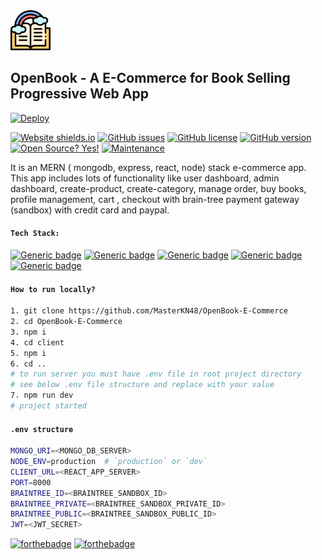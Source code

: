 <img alt='log' src="client/public/icons/android-chrome-192x192.png" style='height:64px' />

## OpenBook  - A E-Commerce for Book Selling Progressive Web App

[![Deploy](https://www.herokucdn.com/deploy/button.svg)](https://openbook48.herokuapp.com) 

[![Website shields.io](https://img.shields.io/website-up-down-green-red/http/shields.io.svg)](https://openbook48.herokuapp.com) [![GitHub issues](https://img.shields.io/github/issues/Naereen/StrapDown.js.svg)](https://github.com/MasterKN48/OpenBook-E-Commerce/issues/) [![GitHub license](https://img.shields.io/github/license/Naereen/StrapDown.js.svg)](https://github.com/MasterKN48/blogs/master/LICENSE)  [![GitHub version](https://badge.fury.io/gh/Naereen%2FStrapDown.js.svg)]()  [![Open Source? Yes!](https://badgen.net/badge/Open%20Source%20%3F/Yes%21/blue?icon=github)](https://github.com/MasterKN48/OpenBook-E-Commerce) [![Maintenance](https://img.shields.io/badge/Maintained%3F-no-red.svg)](https://github.com/MasterKN48/OpenBook-E-Commerce)

It is an MERN ( mongodb, express, react, node) stack e-commerce app. This app includes lots of functionality like user dashboard, admin dashboard, create-product, create-category, manage order, buy books, profile management, cart , checkout with brain-tree payment gateway (sandbox) with credit card and paypal. 

#### `Tech Stack:`

[![Generic badge](https://img.shields.io/badge/Node.js->=10-red.svg)](https://shields.io/)  [![Generic badge](https://img.shields.io/badge/React.js->=16.8-blue.svg)](https://shields.io/)  [![Generic badge](https://img.shields.io/badge/MongoDB->=4-teal.svg)](https://shields.io/)  [![Generic badge](https://img.shields.io/badge/Express.js->=4-<COLOR>.svg)](https://shields.io/) [![Generic badge](https://img.shields.io/badge/Braintree.js->=2-yellow.svg)](https://shields.io/)



#### `How to run locally?`

```bash
1. git clone https://github.com/MasterKN48/OpenBook-E-Commerce
2. cd OpenBook-E-Commerce
3. npm i
4. cd client 
5. npm i
6. cd ..
# to run server you must have .env file in root project directory
# see below .env file structure and replace with your value
7. npm run dev
# project started

```



#### `.env structure`

```bash
MONGO_URI=<MONGO_DB_SERVER>
NODE_ENV=production  # `production` or `dev`
CLIENT_URL=<REACT_APP_SERVER>
PORT=8000
BRAINTREE_ID=<BRAINTREE_SANDBOX_ID>
BRAINTREE_PRIVATE=<BRAINTREE_SANDBOX_PRIVATE_ID>
BRAINTREE_PUBLIC=<BRAINTREE_SANDBOX_PUBLIC_ID>
JWT=<JWT_SECRET>
```



 [![forthebadge](https://forthebadge.com/images/badges/built-with-love.svg)](https://forthebadge.com)  [![forthebadge](https://forthebadge.com/images/badges/made-with-javascript.svg)](https://forthebadge.com)